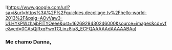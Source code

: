 
!(https://www.google.com/url?sa=i&url=https%3A%2F%2Fquickies.decollage.tv%2Fhello-world-2013%2F&psig=AOvVaw3-ULHYkPWzhajbFlTYOeee&ust=1626929430246000&source=images&cd=vfe&ved=0CAsQjRxqFwoTCLinz8iu8_ECFQAAAAAdAAAAABAa)
### Me chamo Danna,  <h3>

<!--
**Danses9/Danses9** is a ✨ _special_ ✨ repository because its `README.md` (this file) appears on your GitHub profile.

Here are some ideas to get you started:

- 🔭 I’m currently working on ...
- 🌱 I’m currently learning ...
- 👯 I’m looking to collaborate on ...
- 🤔 I’m looking for help with ...
- 💬 Ask me about ...
- 📫 How to reach me: ...
- 😄 Pronouns: ...
- ⚡ Fun fact: ...
-->

